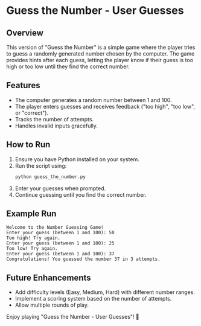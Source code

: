 # Guess the Number - User Guesses

## Overview
This version of "Guess the Number" is a simple game where the player tries to guess a randomly generated number chosen by the computer. The game provides hints after each guess, letting the player know if their guess is too high or too low until they find the correct number.

## Features
- The computer generates a random number between 1 and 100.
- The player enters guesses and receives feedback ("too high", "too low", or "correct").
- Tracks the number of attempts.
- Handles invalid inputs gracefully.

## How to Run
1. Ensure you have Python installed on your system.
2. Run the script using:
   ```sh
   python guess_the_number.py
   ```
3. Enter your guesses when prompted.
4. Continue guessing until you find the correct number.

## Example Run
```
Welcome to the Number Guessing Game!
Enter your guess (between 1 and 100): 50
Too high! Try again.
Enter your guess (between 1 and 100): 25
Too low! Try again.
Enter your guess (between 1 and 100): 37
Congratulations! You guessed the number 37 in 3 attempts.
```

## Future Enhancements
- Add difficulty levels (Easy, Medium, Hard) with different number ranges.
- Implement a scoring system based on the number of attempts.
- Allow multiple rounds of play.

Enjoy playing "Guess the Number - User Guesses"! 🎉

